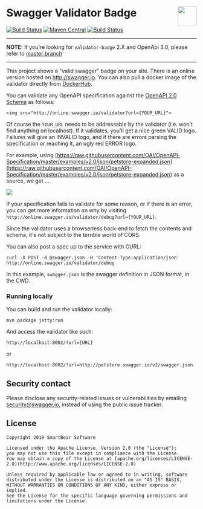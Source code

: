 # Swagger Validator Badge <img src="https://raw.githubusercontent.com/swagger-api/swagger.io/wordpress/images/assets/SW-logo-clr.png" height="50" align="right">

[![Build Status](https://img.shields.io/jenkins/s/https/jenkins.swagger.io/view/OSS%20-%20Java/job/oss-swagger-validator-badge-v1.svg)](https://jenkins.swagger.io/view/OSS%20-%20Java/job/oss-swagger-validator-badge-v1)
[![Maven Central](https://maven-badges.herokuapp.com/maven-central/io.swagger/swagger-validator/badge.svg?style=plastic)](https://maven-badges.herokuapp.com/maven-central/io.swagger/swagger-validator)
[![Build Status](https://jenkins.swagger.io/view/OSS%20-%20Java/job/oss-swagger-validator-badge-v1/badge/icon?subject=jenkins%20build)](https://jenkins.swagger.io/view/OSS%20-%20Java/job/oss-swagger-validator-badge-v1/)

----

**NOTE:** If you're looking for `validator-badge` 2.X and OpenApi 3.0, please refer to [master branch](https://github.com/swagger-api/validator-badge)

----

This project shows a "valid swagger" badge on your site.  There is an online version hosted on http://swagger.io.  You can also pull a docker image of the validator directly from [DockerHub](https://hub.docker.com/r/swaggerapi/swagger-validator/).

You can validate any OpenAPI specification against the [OpenAPI 2.0 Schema](https://github.com/OAI/OpenAPI-Specification/blob/master/schemas/v2.0/schema.json) as follows:

```
<img src="http://online.swagger.io/validator?url={YOUR_URL}">
```

Of course the `YOUR_URL` needs to be addressable by the validator (i.e. won't find anything on localhost).  If it validates, you'll get a nice green VALID logo.  Failures will give an INVALID logo, and if there are errors parsing the specification or reaching it, an ugly red ERROR logo.

For example, using [https://raw.githubusercontent.com/OAI/OpenAPI-Specification/master/examples/v2.0/json/petstore-expanded.json](https://raw.githubusercontent.com/OAI/OpenAPI-Specification/master/examples/v2.0/json/petstore-expanded.json) as a source, we get ...

![](https://online.swagger.io/validator?url=https://raw.githubusercontent.com/OAI/OpenAPI-Specification/master/examples/v2.0/json/petstore-expanded.json)

If your specification fails to validate for some reason, or if there is an error, you can get more information on why by visiting ```http://online.swagger.io/validator/debug?url={YOUR_URL}```.

Since the validator uses a browserless back-end to fetch the contents and schema, it's not subject to the terrible world of CORS.

You can also post a spec up to the service with CURL:

```
curl -X POST -d @swagger.json -H 'Content-Type:application/json' http://online.swagger.io/validator/debug
```

In this example, `swagger.json` is the swagger definition in JSON format, in the CWD.

### Running locally

You can build and run the validator locally:

```
mvn package jetty:run
```

And access the validator like such:

```
http://localhost:8002/?url={URL}
```

or

```
http://localhost:8002/?url=http://petstore.swagger.io/v2/swagger.json
```

## Security contact

Please disclose any security-related issues or vulnerabilities by emailing [security@swagger.io](mailto:security@swagger.io), instead of using the public issue tracker.

## License

```
Copyright 2019 SmartBear Software

Licensed under the Apache License, Version 2.0 (the "License");
you may not use this file except in compliance with the License.
You may obtain a copy of the License at [apache.org/licenses/LICENSE-2.0](http://www.apache.org/licenses/LICENSE-2.0)

Unless required by applicable law or agreed to in writing, software
distributed under the License is distributed on an "AS IS" BASIS,
WITHOUT WARRANTIES OR CONDITIONS OF ANY KIND, either express or implied.
See the License for the specific language governing permissions and
limitations under the License.
```